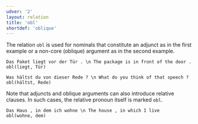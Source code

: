 ```yaml
---
udver: '2'
layout: relation
title: 'obl'
shortdef: 'oblique'
---
```


The relation `obl` is used for nominals that constitute an adjunct as in the first example or a non-core (oblique) argument as in the second example.

~~~ sdparse
Das Paket liegt vor der Tür . \n The package is in front of the door .
obl(liegt, Tür)
~~~

~~~ sdparse
Was hältst du von dieser Rede ? \n What do you think of that speech ?
obl(hältst, Rede)
~~~

Note that adjuncts and oblique arguments can also introduce relative clauses. In such cases, the relative pronoun itself is marked `obl`.

~~~ sdparse
Das Haus , in dem ich wohne \n The house , in which I live
obl(wohne, dem)
~~~
<!-- Interlanguage links updated Po lis 14 15:35:38 CET 2022 -->
